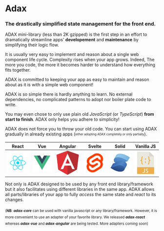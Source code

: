 # Adax
### The drastically simplified state management for the front end.
ADAX mini-library (less than 2K gzipped) is the first step in an effort to dramatically streamline apps' **developement** and **maintenance** by simplifying their logic flow.

It is usually very easy to implement and reason about a single web component life cycle.
Complexity rises when your app grows. Indeed, The more you code, the more it becomes harder to understand how everything fits together.

ADAX is committed to keeping your app as easy to maintain and reason about as it is with a simple web component!

ADAX is so simple there is hardly anything to learn.
No external dependencies, no complicated patterns to adopt nor boiler plate code to write.

You may even chose to only use plain old _JavaScript_ (or _TypeScript_) **from start to finish**.
ADAX only helps you adhere to simplicity!

ADAX does not force you to throw your old code. You can start using ADAX gradually in already existing apps (<sub><sup>either adopting ADAX completely or only partially</sup></sub>).

React | Vue | Angular | Svelte | Solid | Vanilla JS
:-------------------------:|:-------------------------:|:-------------------------:|:-------------------------:|:-------------------------:|:-------------------------:
[![adax-react](assets/react.svg)](https://github.com/MirjamElad/adax-react)  | [![adax-vue](assets/vue.svg)](https://github.com/MirjamElad/adax-vue) |  [![adax-angular](assets/angular.svg)](https://github.com/MirjamElad/adax-angular)  | ![Nextra icon](assets/svelte.svg)  |  ![Nextra icon](assets/solid.svg)  |  [![adax-core](assets/vanilla.svg)](https://github.com/MirjamElad/adax-core)  

Not only is ADAX designed to be used by any front end library/framework but it also facilitates using different libraries in the same app. ADAX allows all parts/libraries of your app to fully _access_ the same state and _react_ to its changes.

<sub>(**NB**: _**adax-core**_ can be used with vanilla javascript or any library/framework. However, it is more convenient to use an adapter of your favorite library. We released _**adax-react**_ whereas _**adax-vue**_ and _**adax-angular**_ are being tested. More adapters coming soon)</sub>
